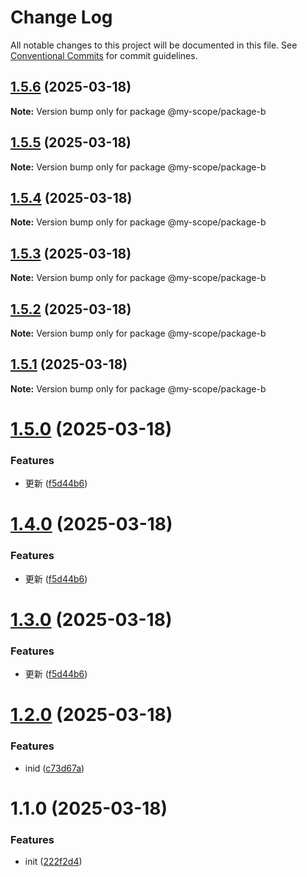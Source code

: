 # Change Log

All notable changes to this project will be documented in this file.
See [Conventional Commits](https://conventionalcommits.org) for commit guidelines.

## [1.5.6](https://github.com/ginger-coder/bxk-monorepo/compare/@my-scope/package-b@1.5.1...@my-scope/package-b@1.5.6) (2025-03-18)

**Note:** Version bump only for package @my-scope/package-b





## [1.5.5](https://github.com/ginger-coder/bxk-monorepo/compare/@my-scope/package-b@1.5.1...@my-scope/package-b@1.5.5) (2025-03-18)

**Note:** Version bump only for package @my-scope/package-b





## [1.5.4](https://github.com/ginger-coder/bxk-monorepo/compare/@my-scope/package-b@1.5.1...@my-scope/package-b@1.5.4) (2025-03-18)

**Note:** Version bump only for package @my-scope/package-b





## [1.5.3](https://github.com/ginger-coder/bxk-monorepo/compare/@my-scope/package-b@1.5.1...@my-scope/package-b@1.5.3) (2025-03-18)

**Note:** Version bump only for package @my-scope/package-b





## [1.5.2](https://github.com/ginger-coder/bxk-monorepo/compare/@my-scope/package-b@1.5.1...@my-scope/package-b@1.5.2) (2025-03-18)

**Note:** Version bump only for package @my-scope/package-b





## [1.5.1](https://github.com/ginger-coder/bxk-monorepo/compare/@my-scope/package-b@1.5.0...@my-scope/package-b@1.5.1) (2025-03-18)

**Note:** Version bump only for package @my-scope/package-b





# [1.5.0](https://github.com/ginger-coder/bxk-monorepo/compare/@my-scope/package-b@1.2.0...@my-scope/package-b@1.5.0) (2025-03-18)


### Features

* 更新 ([f5d44b6](https://github.com/ginger-coder/bxk-monorepo/commit/f5d44b657700a02abc9af27f3ac32c747010af06))





# [1.4.0](https://github.com/ginger-coder/bxk-monorepo/compare/@my-scope/package-b@1.2.0...@my-scope/package-b@1.4.0) (2025-03-18)


### Features

* 更新 ([f5d44b6](https://github.com/ginger-coder/bxk-monorepo/commit/f5d44b657700a02abc9af27f3ac32c747010af06))





# [1.3.0](https://github.com/ginger-coder/bxk-monorepo/compare/@my-scope/package-b@1.2.0...@my-scope/package-b@1.3.0) (2025-03-18)


### Features

* 更新 ([f5d44b6](https://github.com/ginger-coder/bxk-monorepo/commit/f5d44b657700a02abc9af27f3ac32c747010af06))





# [1.2.0](https://github.com/ginger-coder/bxk-monorepo/compare/@my-scope/package-b@1.1.0...@my-scope/package-b@1.2.0) (2025-03-18)


### Features

* inid ([c73d67a](https://github.com/ginger-coder/bxk-monorepo/commit/c73d67af9ca0684726aad81103226d9031972b3e))






# 1.1.0 (2025-03-18)


### Features

* init ([222f2d4](https://github.com/ginger-coder/bxk-monorepo/commit/222f2d4202452a49ead3565da2a9617a343cbfe3))
